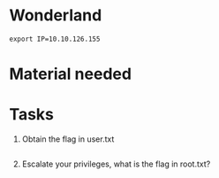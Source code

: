 # Wonderland

```
export IP=10.10.126.155
```
# Material needed


# Tasks

1. Obtain the flag in user.txt

```

```

2. Escalate your privileges, what is the flag in root.txt?

```

```